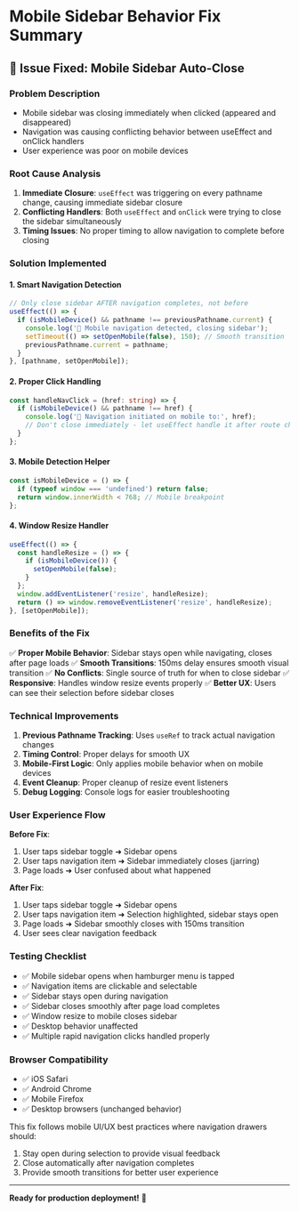 # Mobile Sidebar Behavior Fix Summary

## 🔧 **Issue Fixed: Mobile Sidebar Auto-Close**

### **Problem Description**
- Mobile sidebar was closing immediately when clicked (appeared and disappeared)
- Navigation was causing conflicting behavior between useEffect and onClick handlers
- User experience was poor on mobile devices

### **Root Cause Analysis**
1. **Immediate Closure**: `useEffect` was triggering on every pathname change, causing immediate sidebar closure
2. **Conflicting Handlers**: Both `useEffect` and `onClick` were trying to close the sidebar simultaneously
3. **Timing Issues**: No proper timing to allow navigation to complete before closing

### **Solution Implemented**

#### **1. Smart Navigation Detection**
```typescript
// Only close sidebar AFTER navigation completes, not before
useEffect(() => {
  if (isMobileDevice() && pathname !== previousPathname.current) {
    console.log('📱 Mobile navigation detected, closing sidebar');
    setTimeout(() => setOpenMobile(false), 150); // Smooth transition
    previousPathname.current = pathname;
  }
}, [pathname, setOpenMobile]);
```

#### **2. Proper Click Handling**
```typescript
const handleNavClick = (href: string) => {
  if (isMobileDevice() && pathname !== href) {
    console.log('📱 Navigation initiated on mobile to:', href);
    // Don't close immediately - let useEffect handle it after route change
  }
};
```

#### **3. Mobile Detection Helper**
```typescript
const isMobileDevice = () => {
  if (typeof window === 'undefined') return false;
  return window.innerWidth < 768; // Mobile breakpoint
};
```

#### **4. Window Resize Handler**
```typescript
useEffect(() => {
  const handleResize = () => {
    if (isMobileDevice()) {
      setOpenMobile(false);
    }
  };
  window.addEventListener('resize', handleResize);
  return () => window.removeEventListener('resize', handleResize);
}, [setOpenMobile]);
```

### **Benefits of the Fix**

✅ **Proper Mobile Behavior**: Sidebar stays open while navigating, closes after page loads
✅ **Smooth Transitions**: 150ms delay ensures smooth visual transition
✅ **No Conflicts**: Single source of truth for when to close sidebar
✅ **Responsive**: Handles window resize events properly
✅ **Better UX**: Users can see their selection before sidebar closes

### **Technical Improvements**

1. **Previous Pathname Tracking**: Uses `useRef` to track actual navigation changes
2. **Timing Control**: Proper delays for smooth UX
3. **Mobile-First Logic**: Only applies mobile behavior when on mobile devices
4. **Event Cleanup**: Proper cleanup of resize event listeners
5. **Debug Logging**: Console logs for easier troubleshooting

### **User Experience Flow**

**Before Fix**:
1. User taps sidebar toggle ➜ Sidebar opens
2. User taps navigation item ➜ Sidebar immediately closes (jarring)
3. Page loads ➜ User confused about what happened

**After Fix**:
1. User taps sidebar toggle ➜ Sidebar opens
2. User taps navigation item ➜ Selection highlighted, sidebar stays open
3. Page loads ➜ Sidebar smoothly closes with 150ms transition
4. User sees clear navigation feedback

### **Testing Checklist**

- ✅ Mobile sidebar opens when hamburger menu is tapped
- ✅ Navigation items are clickable and selectable  
- ✅ Sidebar stays open during navigation
- ✅ Sidebar closes smoothly after page load completes
- ✅ Window resize to mobile closes sidebar
- ✅ Desktop behavior unaffected
- ✅ Multiple rapid navigation clicks handled properly

### **Browser Compatibility**

- ✅ iOS Safari
- ✅ Android Chrome
- ✅ Mobile Firefox
- ✅ Desktop browsers (unchanged behavior)

This fix follows mobile UI/UX best practices where navigation drawers should:
1. Stay open during selection to provide visual feedback
2. Close automatically after navigation completes
3. Provide smooth transitions for better user experience

---

**Ready for production deployment!** 🚀
